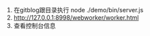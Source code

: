 1. 在gitblog跟目录执行 node ./demo/bin/server.js
2. http://127.0.0.1:8998/webworker/worker.html
3. 查看控制台信息